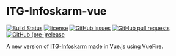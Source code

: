 # ITG-Infoskarm-vue

[![Build Status](https://travis-ci.org/joel-eriksson/ITG-Infoskarm-vue.svg?branch=master)](https://travis-ci.org/joel-eriksson/ITG-Infoskarm-vue)
[![license](https://img.shields.io/github/license/joel-eriksson/ITG-Infoskarm-vue.svg)](https://github.com/joel-eriksson/ITG-Infoskarm-vue/blob/master/LICENSE)
[![GitHub issues](https://img.shields.io/github/issues/joel-eriksson/ITG-Infoskarm-vue.svg)](https://github.com/joel-eriksson/ITG-Infoskarm-vue/issues)
[![GitHub pull requests](https://img.shields.io/github/issues-pr/joel-eriksson/ITG-Infoskarm-vue.svg)](https://github.com/joel-eriksson/ITG-Infoskarm-vue/pulls)
[![GitHub (pre-)release](https://img.shields.io/github/release/joel-eriksson/ITG-Infoskarm-vue/all.svg)](https://github.com/joel-eriksson/ITG-Infoskarm-vue/releases)

A new version of [ITG-Infoskarm](https://github.com/joel-eriksson/ITG-Infoskarm) made in Vue.js using VueFire.
